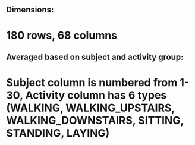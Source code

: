 ## Dimensions:

# 180 rows, 68 columns

## Averaged based on subject and activity group:

# Subject column is numbered from 1-30, Activity column has 6 types (WALKING, WALKING_UPSTAIRS, WALKING_DOWNSTAIRS, SITTING, STANDING, LAYING)

